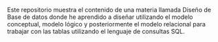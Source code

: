 Este repositorio muestra el contenido de una materia llamada Diseño de Base de datos donde he aprendido a diseñar utilizando el modelo conceptual, modelo lógico y posteriormente el modelo relacional para trabajar con las tablas utilizando el lenguaje de consultas SQL.

